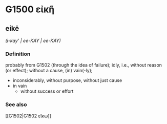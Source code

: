 # G1500 εἰκῆ

## eikē

_(i-kay' | ee-KAY | ee-KAY)_

### Definition

probably from G1502 (through the idea of failure); idly, i.e., without reason (or effect); without a cause, (in) vain(-ly); 

- inconsiderably, without purpose, without just cause
- in vain
  - without success or effort

### See also

[[G1502|G1502 εἴκω]]
